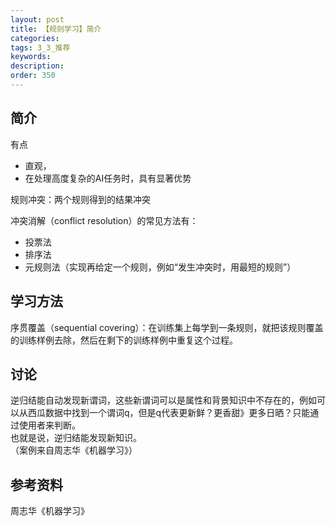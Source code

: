 ```yaml
---
layout: post
title: 【规则学习】简介
categories:
tags: 3_3_推荐
keywords:
description:
order: 350
---
```


## 简介
有点
- 直观，
- 在处理高度复杂的AI任务时，具有显著优势


规则冲突：两个规则得到的结果冲突  

冲突消解（conflict resolution）的常见方法有：
- 投票法
- 排序法
- 元规则法（实现再给定一个规则，例如“发生冲突时，用最短的规则”）

## 学习方法
序贯覆盖（sequential covering）：在训练集上每学到一条规则，就把该规则覆盖的训练样例去除，然后在剩下的训练样例中重复这个过程。  


## 讨论
逆归结能自动发现新谓词，这些新谓词可以是属性和背景知识中不存在的，例如可以从西瓜数据中找到一个谓词q，但是q代表更新鲜？更香甜》更多日晒？只能通过使用者来判断。  
也就是说，逆归结能发现新知识。  
（案例来自周志华《机器学习》）

## 参考资料
周志华《机器学习》
